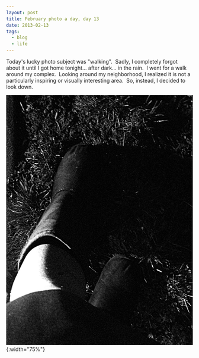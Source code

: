 ```yaml
---
layout: post
title: February photo a day, day 13
date: 2013-02-13
tags:
  - blog
  - life
---
```


Today's lucky photo subject was "walking".  Sadly, I completely forgot about it until I got home tonight... after dark... in the rain.  I went for a walk around my complex.  Looking around my neighborhood, I realized it is not a particularly inspiring or visually interesting area.  So, instead, I decided to look down.

![February 13: Walking](/assets/images/posts/13-feb-walking.jpg){:width="75%"}
